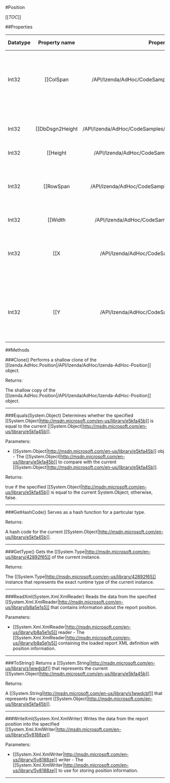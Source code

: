 #Position

[[_TOC_]]

##Properties

|Datatype|Property name|Property description|Default Value|
|:-------|:----------:|:-----------------:|:-----------:|
|Int32|[[ColSpan|/API/Izenda/AdHoc/CodeSamples/Izenda_AdHoc_Position_ColSpan]]| Gets or sets the number of vertical tiles the report should span in the dashboard. |1|
|Int32|[[DbDsgn2Height|/API/Izenda/AdHoc/CodeSamples/Izenda_AdHoc_Position_DbDsgn2Height]]| Gets or sets the height of the dashboard designer. |0|
|Int32|[[Height|/API/Izenda/AdHoc/CodeSamples/Izenda_AdHoc_Position_Height]]||0|
|Int32|[[RowSpan|/API/Izenda/AdHoc/CodeSamples/Izenda_AdHoc_Position_RowSpan]]| Gets or sets the number of horizontal tiles the report should span in the dashboard. |1|
|Int32|[[Width|/API/Izenda/AdHoc/CodeSamples/Izenda_AdHoc_Position_Width]]||0|
|Int32|[[X|/API/Izenda/AdHoc/CodeSamples/Izenda_AdHoc_Position_X]]| Gets or sets the column number of the dashboard to anchor the report at. |0|
|Int32|[[Y|/API/Izenda/AdHoc/CodeSamples/Izenda_AdHoc_Position_Y]]| Gets or sets the row number of hte dashboard to anchor the report at. |0|


##Methods

###Clone()
Performs a shallow clone of the [[Izenda.AdHoc.Position|/API/Izenda/AdHoc/Izenda-AdHoc-Position]] object.





Returns:

The shallow copy of the [[Izenda.AdHoc.Position|/API/Izenda/AdHoc/Izenda-AdHoc-Position]] object.


---


###Equals(System.Object)
Determines whether the specified [[System.Object|http://msdn.microsoft.com/en-us/library/e5kfa45b]] is equal to the current [[System.Object|http://msdn.microsoft.com/en-us/library/e5kfa45b]].

Parameters: 

* [[System.Object|http://msdn.microsoft.com/en-us/library/e5kfa45b]] obj  - The [[System.Object|http://msdn.microsoft.com/en-us/library/e5kfa45b]] to compare with the current [[System.Object|http://msdn.microsoft.com/en-us/library/e5kfa45b]].





Returns:

true if the specified [[System.Object|http://msdn.microsoft.com/en-us/library/e5kfa45b]] is equal to the current System.Object; otherwise, false.


---


###GetHashCode()
 Serves as a hash function for a particular type.  





Returns:

A hash code for the current [[System.Object|http://msdn.microsoft.com/en-us/library/e5kfa45b]].


---


###GetType()
Gets the [[System.Type|http://msdn.microsoft.com/en-us/library/42892f65]] of the current instance.





Returns:

The [[System.Type|http://msdn.microsoft.com/en-us/library/42892f65]] instance that represents the exact runtime type of the current instance.


---


###ReadXml(System.Xml.XmlReader)
Reads the data from the specified [[System.Xml.XmlReader|http://msdn.microsoft.com/en-us/library/b8a5e1s5]] that contains information about the report position.

Parameters: 

* [[System.Xml.XmlReader|http://msdn.microsoft.com/en-us/library/b8a5e1s5]] reader  - The [[System.Xml.XmlReader|http://msdn.microsoft.com/en-us/library/b8a5e1s5]] containing the loaded report XML definition with position information.






---


###ToString()
Returns a [[System.String|http://msdn.microsoft.com/en-us/library/s1wwdcbf]] that represents the current [[System.Object|http://msdn.microsoft.com/en-us/library/e5kfa45b]].





Returns:

A [[System.String|http://msdn.microsoft.com/en-us/library/s1wwdcbf]] that represents the current [[System.Object|http://msdn.microsoft.com/en-us/library/e5kfa45b]].


---


###WriteXml(System.Xml.XmlWriter)
Writes the data from the report position into the specified [[System.Xml.XmlWriter|http://msdn.microsoft.com/en-us/library/5y8188ze]]

Parameters: 

* [[System.Xml.XmlWriter|http://msdn.microsoft.com/en-us/library/5y8188ze]] writer  - The [[System.Xml.XmlWriter|http://msdn.microsoft.com/en-us/library/5y8188ze]] to use for storing position information.






---



